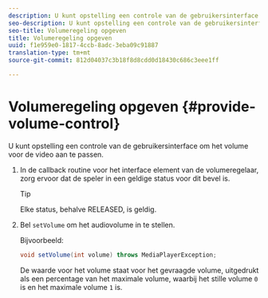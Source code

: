 ```yaml
---
description: U kunt opstelling een controle van de gebruikersinterface om het volume voor de video aan te passen.
seo-description: U kunt opstelling een controle van de gebruikersinterface om het volume voor de video aan te passen.
seo-title: Volumeregeling opgeven
title: Volumeregeling opgeven
uuid: f1e959e0-1817-4ccb-8adc-3eba09c91887
translation-type: tm+mt
source-git-commit: 812d04037c3b18f8d8cdd0d18430c686c3eee1ff

---
```



# Volumeregeling opgeven {#provide-volume-control}

U kunt opstelling een controle van de gebruikersinterface om het volume voor de video aan te passen.

1. In de callback routine voor het interface element van de volumeregelaar, zorg ervoor dat de speler in een geldige status voor dit bevel is.

   >[!TIP]
   >
   >Elke status, behalve RELEASED, is geldig.

1. Bel `setVolume` om het audiovolume in te stellen.

   Bijvoorbeeld:

   ```java
   void setVolume(int volume) throws MediaPlayerException;
   ```

   De waarde voor het volume staat voor het gevraagde volume, uitgedrukt als een percentage van het maximale volume, waarbij het stille volume `0` is en het maximale volume `1` is.

